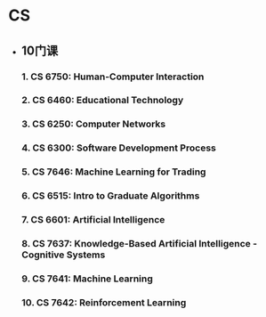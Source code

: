 # CS
* ## 10门课
    ### 1. CS 6750: Human-Computer Interaction
    ### 2. CS 6460: Educational Technology
    ### 3. CS 6250: Computer Networks
    ### 4. CS 6300: Software Development Process
    ### 5. CS 7646: Machine Learning for Trading
    ### 6. CS 6515: Intro to Graduate Algorithms
    ### 7. CS 6601: Artificial Intelligence
    ### 8. CS 7637: Knowledge-Based Artificial Intelligence - Cognitive Systems
    ### 9. CS 7641: Machine Learning
    ### 10. CS 7642: Reinforcement Learning
